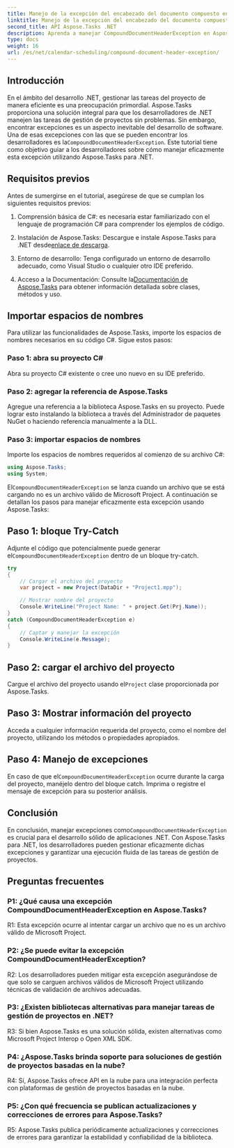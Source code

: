 ```yaml
---
title: Manejo de la excepción del encabezado del documento compuesto en Aspose.Tasks
linktitle: Manejo de la excepción del encabezado del documento compuesto en Aspose.Tasks
second_title: API Aspose.Tasks .NET
description: Aprenda a manejar CompoundDocumentHeaderException en Aspose.Tasks para .NET. Obtenga orientación paso a paso con ejemplos de código.
type: docs
weight: 16
url: /es/net/calendar-scheduling/compound-document-header-exception/
---
```

## Introducción

 En el ámbito del desarrollo .NET, gestionar las tareas del proyecto de manera eficiente es una preocupación primordial. Aspose.Tasks proporciona una solución integral para que los desarrolladores de .NET manejen las tareas de gestión de proyectos sin problemas. Sin embargo, encontrar excepciones es un aspecto inevitable del desarrollo de software. Una de esas excepciones con las que se pueden encontrar los desarrolladores es la`CompoundDocumentHeaderException`. Este tutorial tiene como objetivo guiar a los desarrolladores sobre cómo manejar eficazmente esta excepción utilizando Aspose.Tasks para .NET.

## Requisitos previos

Antes de sumergirse en el tutorial, asegúrese de que se cumplan los siguientes requisitos previos:

1. Comprensión básica de C#: es necesaria estar familiarizado con el lenguaje de programación C# para comprender los ejemplos de código.
   
2.  Instalación de Aspose.Tasks: Descargue e instale Aspose.Tasks para .NET desde[enlace de descarga](https://releases.aspose.com/tasks/net/).

3. Entorno de desarrollo: Tenga configurado un entorno de desarrollo adecuado, como Visual Studio o cualquier otro IDE preferido.

4.  Acceso a la Documentación: Consulte la[Documentación de Aspose.Tasks](https://reference.aspose.com/tasks/net/) para obtener información detallada sobre clases, métodos y uso.

## Importar espacios de nombres

Para utilizar las funcionalidades de Aspose.Tasks, importe los espacios de nombres necesarios en su código C#. Sigue estos pasos:

### Paso 1: abra su proyecto C#

Abra su proyecto C# existente o cree uno nuevo en su IDE preferido.

### Paso 2: agregar la referencia de Aspose.Tasks

Agregue una referencia a la biblioteca Aspose.Tasks en su proyecto. Puede lograr esto instalando la biblioteca a través del Administrador de paquetes NuGet o haciendo referencia manualmente a la DLL.

### Paso 3: importar espacios de nombres

Importe los espacios de nombres requeridos al comienzo de su archivo C#:

```csharp
using Aspose.Tasks;
using System;


```

 El`CompoundDocumentHeaderException` se lanza cuando un archivo que se está cargando no es un archivo válido de Microsoft Project. A continuación se detallan los pasos para manejar eficazmente esta excepción usando Aspose.Tasks:

## Paso 1: bloque Try-Catch

 Adjunte el código que potencialmente puede generar el`CompoundDocumentHeaderException` dentro de un bloque try-catch.

```csharp
try
{
    // Cargar el archivo del proyecto
    var project = new Project(DataDir + "Project1.mpp");

    // Mostrar nombre del proyecto
    Console.WriteLine("Project Name: " + project.Get(Prj.Name));
}
catch (CompoundDocumentHeaderException e)
{
    // Captar y manejar la excepción
    Console.WriteLine(e.Message);
}
```

## Paso 2: cargar el archivo del proyecto

 Cargue el archivo del proyecto usando el`Project` clase proporcionada por Aspose.Tasks.

## Paso 3: Mostrar información del proyecto

Acceda a cualquier información requerida del proyecto, como el nombre del proyecto, utilizando los métodos o propiedades apropiados.

## Paso 4: Manejo de excepciones

 En caso de que el`CompoundDocumentHeaderException` ocurre durante la carga del proyecto, manéjelo dentro del bloque catch. Imprima o registre el mensaje de excepción para su posterior análisis.

## Conclusión

 En conclusión, manejar excepciones como`CompoundDocumentHeaderException` es crucial para el desarrollo sólido de aplicaciones .NET. Con Aspose.Tasks para .NET, los desarrolladores pueden gestionar eficazmente dichas excepciones y garantizar una ejecución fluida de las tareas de gestión de proyectos.

## Preguntas frecuentes

### P1: ¿Qué causa una excepción CompoundDocumentHeaderException en Aspose.Tasks?

R1: Esta excepción ocurre al intentar cargar un archivo que no es un archivo válido de Microsoft Project.

### P2: ¿Se puede evitar la excepción CompoundDocumentHeaderException?

R2: Los desarrolladores pueden mitigar esta excepción asegurándose de que solo se carguen archivos válidos de Microsoft Project utilizando técnicas de validación de archivos adecuadas.

### P3: ¿Existen bibliotecas alternativas para manejar tareas de gestión de proyectos en .NET?

R3: Si bien Aspose.Tasks es una solución sólida, existen alternativas como Microsoft Project Interop o Open XML SDK.

### P4: ¿Aspose.Tasks brinda soporte para soluciones de gestión de proyectos basadas en la nube?

R4: Sí, Aspose.Tasks ofrece API en la nube para una integración perfecta con plataformas de gestión de proyectos basadas en la nube.

### P5: ¿Con qué frecuencia se publican actualizaciones y correcciones de errores para Aspose.Tasks?

R5: Aspose.Tasks publica periódicamente actualizaciones y correcciones de errores para garantizar la estabilidad y confiabilidad de la biblioteca.